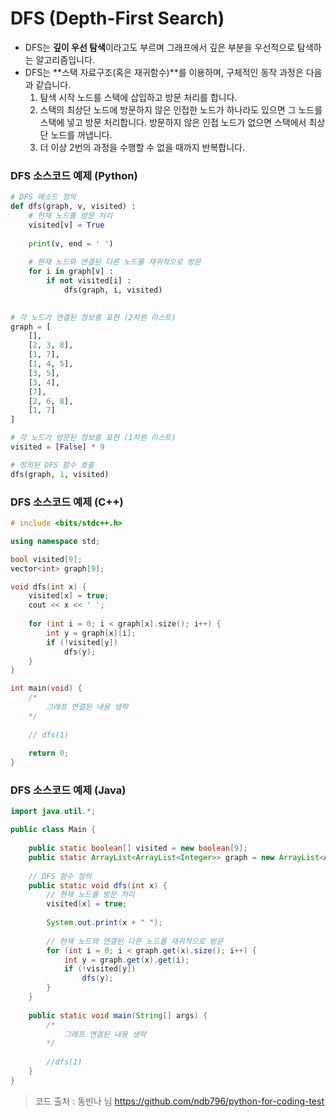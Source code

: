 # DFS (Depth-First Search)

- DFS는 **깊이 우선 탐색**이라고도 부르며 그래프에서 깊은 부분을 우선적으로 탐색하는 알고리즘입니다.
- DFS는 **스택 자료구조(혹은 재귀함수)**를 이용하며, 구체적인 동작 과정은 다음과 같습니다.
  1. 탐색 시작 노드를 스택에 삽입하고 방문 처리를 합니다.
  2. 스택의 최상단 노드에 방문하지 않은 인접한 노드가 하나라도 있으면 그 노드를 스택에 넣고 방문 처리합니다. 방문하지 않은 인접 노드가 없으면 스택에서 최상단 노드를 꺼냅니다.
  3. 더 이상 2번의 과정을 수행할 수 없을 때까지 반복합니다.



### DFS 소스코드 예제 (Python)

```python
# DFS 메소드 정의
def dfs(graph, v, visited) :
    # 현재 노드를 방문 처리
    visited[v] = True
    
    print(v, end = ' ')
    
    # 현재 노드와 연결된 다른 노드를 재귀적으로 방문
    for i in graph[v] :
        if not visited[i] :
            dfs(graph, i, visited)
            

# 각 노드가 연결된 정보를 표현 (2차원 리스트)
graph = [
    [],
    [2, 3, 8],
    [1, 7],
    [1, 4, 5],
    [3, 5],
    [3, 4],
    [7],
    [2, 6, 8],
    [1, 7]
]

# 각 노드가 방문된 정보를 표현 (1차원 리스트)
visited = [False] * 9

# 정의된 DFS 함수 호출
dfs(graph, 1, visited)
```

### DFS 소스코드 예제 (C++)

```c++
# include <bits/stdc++.h>

using namespace std;

bool visited[9];
vector<int> graph[9];

void dfs(int x) {
    visited[x] = true;
    cout << x << ' ';
    
    for (int i = 0; i < graph[x].size(); i++) {
        int y = graph[x][i];
        if (!visited[y])
            dfs(y);
    }
}

int main(void) {
    /*
    	그래프 연결된 내용 생략
    */
    
    // dfs(1)
    
    return 0;
}
```

### DFS 소스코드 예제 (Java)

```java
import java.util.*;

public class Main {
    
    public static boolean[] visited = new boolean[9];
    public static ArrayList<ArrayList<Integer>> graph = new ArrayList<ArrayList<Integer>>();
    
    // DFS 함수 정의
    public static void dfs(int x) {
        // 현재 노드를 방문 처리
        visited[x] = true;
        
        System.out.print(x + " ");
        
        // 현재 노드와 연결된 다른 노드를 재귀적으로 방문
        for (int i = 0; i < graph.get(x).size(); i++) {
            int y = graph.get(x).get(i);
            if (!visited[y])
                dfs(y);
        }
    }
    
    public static void main(String[] args) {
        /*
        	그래프 연결된 내용 생략
        */
        
        //dfs(1)
    }
}
```

> 코드 출처 : 동빈나 님 https://github.com/ndb796/python-for-coding-test

